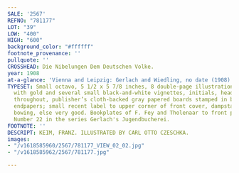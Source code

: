 ```yaml
---
SALE: '2567'
REFNO: "781177"
LOT: "39"
LOW: "400"
HIGH: "600"
background_color: "#ffffff"
footnote_provenance: ''
pullquote: ''
CROSSHEAD: Die Nibelungen Dem Deutschen Volke.
year: 1908
at-a-glance: 'Vienna and Leipzig: Gerlach and Wiedling, no date (1908).'
TYPESET: Small octavo, 5 1/2 x 5 7/8 inches, 8 double-page illustrations heightened
  with gold and several small black-and-white vignettes, initials, head- and tailpieces
  throughout, publisher’s cloth-backed gray papered boards stamped in black, decorative
  endpapers; small recent label to upper corner of front cover, dampstains, slight
  bowing, else very good. Bookplates of F. Fey and Tholenaar to front paste-down.
  Number 22 in the series Gerlach's Jugendbucherei.
FOOTNOTE: ''
DESCRIPT: KEIM, FRANZ. ILLUSTRATED BY CARL OTTO CZESCHKA.
images:
- "/v1618585960/2567/781177_VIEW_02_02.jpg"
- "/v1618585962/2567/781177.jpg"

---
```


